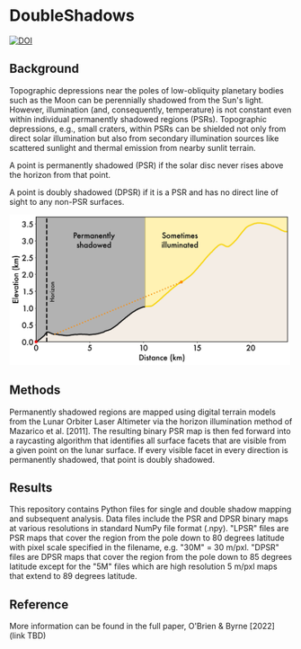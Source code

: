 # DoubleShadows
<a href="https://zenodo.org/badge/latestdoi/530008101"><img src="https://zenodo.org/badge/530008101.svg" alt="DOI"></a>

<h2>
Background
</h2>

Topographic depressions near the poles of low-obliquity planetary bodies such as the Moon can be perennially shadowed from the Sun's light. However, illumination (and, consequently, temperature) is not constant even within individual permanently shadowed regions (PSRs). Topographic depressions, e.g., small craters, within PSRs can be shielded not only from direct solar illumination but also from secondary illumination sources like scattered sunlight and thermal emission from nearby sunlit terrain.

A point is permanently shadowed (PSR) if the solar disc never rises above the horizon from that point.

A point is doubly shadowed (DPSR) if it is a PSR and has no direct line of sight to any non-PSR surfaces.

<img src="Maps/doubleshadow.jpg" alt="schematic of double shadow in lunar crater" width="500">

<h2>
Methods
</h2>
Permanently shadowed regions are mapped using digital terrain models from the Lunar Orbiter Laser Altimeter via the horizon illumination method of Mazarico et al. [2011]. The resulting binary PSR map is then fed forward into a raycasting algorithm that identifies all surface facets that are visible from a given point on the lunar surface. If every visible facet in every direction is permanently shadowed, that point is doubly shadowed.

<h2>
Results
</h2>

This repository contains Python files for single and double shadow mapping and subsequent analysis. Data files include the PSR and DPSR binary maps at various resolutions in standard NumPy file format (.npy). "LPSR" files are PSR maps that cover the region from the pole down to 80 degrees latitude with pixel scale specified in the filename, e.g. "30M" = 30 m/pxl. "DPSR" files are DPSR maps that cover the region from the pole down to 85 degrees latitude except for the "5M" files which are high resolution 5 m/pxl maps that extend to 89 degrees latitude.

<h2>
Reference
</h2>

More information can be found in the full paper, O'Brien & Byrne [2022] (link TBD)
